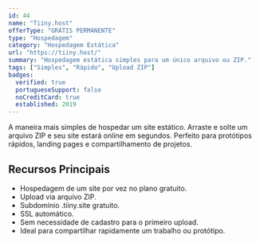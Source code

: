 ```yaml
---
id: 44
name: "Tiiny.host"
offerType: "GRÁTIS PERMANENTE"
type: "Hospedagem"
category: "Hospedagem Estática"
url: "https://tiiny.host/"
summary: "Hospedagem estática simples para um único arquivo ou ZIP."
tags: ["Simples", "Rápido", "Upload ZIP"]
badges:
  verified: true
  portugueseSupport: false
  noCreditCard: true
  established: 2019
---
```


A maneira mais simples de hospedar um site estático. Arraste e solte um arquivo ZIP e seu site estará online em segundos. Perfeito para protótipos rápidos, landing pages e compartilhamento de projetos.

## Recursos Principais

- Hospedagem de um site por vez no plano gratuito.
- Upload via arquivo ZIP.
- Subdomínio .tiiny.site gratuito.
- SSL automático.
- Sem necessidade de cadastro para o primeiro upload.
- Ideal para compartilhar rapidamente um trabalho ou protótipo.
